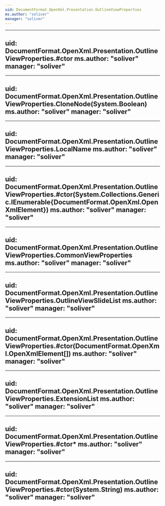 ```yaml
---
uid: DocumentFormat.OpenXml.Presentation.OutlineViewProperties
ms.author: "soliver"
manager: "soliver"
---
```


---
uid: DocumentFormat.OpenXml.Presentation.OutlineViewProperties.#ctor
ms.author: "soliver"
manager: "soliver"
---

---
uid: DocumentFormat.OpenXml.Presentation.OutlineViewProperties.CloneNode(System.Boolean)
ms.author: "soliver"
manager: "soliver"
---

---
uid: DocumentFormat.OpenXml.Presentation.OutlineViewProperties.LocalName
ms.author: "soliver"
manager: "soliver"
---

---
uid: DocumentFormat.OpenXml.Presentation.OutlineViewProperties.#ctor(System.Collections.Generic.IEnumerable{DocumentFormat.OpenXml.OpenXmlElement})
ms.author: "soliver"
manager: "soliver"
---

---
uid: DocumentFormat.OpenXml.Presentation.OutlineViewProperties.CommonViewProperties
ms.author: "soliver"
manager: "soliver"
---

---
uid: DocumentFormat.OpenXml.Presentation.OutlineViewProperties.OutlineViewSlideList
ms.author: "soliver"
manager: "soliver"
---

---
uid: DocumentFormat.OpenXml.Presentation.OutlineViewProperties.#ctor(DocumentFormat.OpenXml.OpenXmlElement[])
ms.author: "soliver"
manager: "soliver"
---

---
uid: DocumentFormat.OpenXml.Presentation.OutlineViewProperties.ExtensionList
ms.author: "soliver"
manager: "soliver"
---

---
uid: DocumentFormat.OpenXml.Presentation.OutlineViewProperties.#ctor*
ms.author: "soliver"
manager: "soliver"
---

---
uid: DocumentFormat.OpenXml.Presentation.OutlineViewProperties.#ctor(System.String)
ms.author: "soliver"
manager: "soliver"
---
